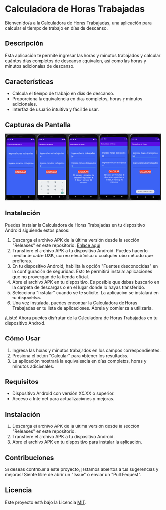 # Calculadora de Horas Trabajadas

Bienvenido/a a la Calculadora de Horas Trabajadas, una aplicación para calcular el tiempo de trabajo en días de descanso.

## Descripción

Esta aplicación te permite ingresar las horas y minutos trabajados y calcular cuántos días completos de descanso equivalen, así como las horas y minutos adicionales de descanso.

## Características

- Calcula el tiempo de trabajo en días de descanso.
- Proporciona la equivalencia en días completos, horas y minutos adicionales.
- Interfaz de usuario intuitiva y fácil de usar.

## Capturas de Pantalla

<div style="display: flex;">
<img src="https://github.com/Brandon-Meneses/CalculadorHorasTrabajadas/blob/main/Images/Captura%20de%20pantalla%202023-08-23%20a%20la(s)%2018.22.33.png" alt="Captura de Pantalla 1" width="20%">

<img src="https://github.com/Brandon-Meneses/CalculadorHorasTrabajadas/blob/main/Images/Captura%20de%20pantalla%202023-08-23%20a%20la(s)%2018.22.55.png" alt="Captura de Pantalla 2" width="20%">

<img src="https://github.com/Brandon-Meneses/CalculadorHorasTrabajadas/blob/main/Images/Captura%20de%20pantalla%202023-08-23%20a%20la(s)%2018.23.04.png" alt="Captura de Pantalla 3" width="20%">

<img src="https://github.com/Brandon-Meneses/CalculadorHorasTrabajadas/blob/main/Images/Captura%20de%20pantalla%202023-08-23%20a%20la(s)%2018.23.18.png" alt="Captura de Pantalla 4" width="20%">

<img src="https://github.com/Brandon-Meneses/CalculadorHorasTrabajadas/blob/main/Images/Captura%20de%20pantalla%202023-08-23%20a%20la(s)%2018.23.30.png" alt="Captura de Pantalla 5" width="20%">
</div>



## Instalación

Puedes instalar la Calculadora de Horas Trabajadas en tu dispositivo Android siguiendo estos pasos:

1. Descarga el archivo APK de la última versión desde la sección "Releases" en este repositorio. [Enlace aquí](https://github.com/Brandon-Meneses/CalculadorHorasTrabajadas/blob/main/Releases/Calculadora.apk)
2. Transfiere el archivo APK a tu dispositivo Android. Puedes hacerlo mediante cable USB, correo electrónico o cualquier otro método que prefieras.
3. En tu dispositivo Android, habilita la opción "Fuentes desconocidas" en la configuración de seguridad. Esto te permitirá instalar aplicaciones que no provengan de la tienda oficial.
4. Abre el archivo APK en tu dispositivo. Es posible que debas buscarlo en la carpeta de descargas o en el lugar donde lo hayas transferido.
5. Selecciona "Instalar" cuando se te solicite. La aplicación se instalará en tu dispositivo.
6. Una vez instalada, puedes encontrar la Calculadora de Horas Trabajadas en tu lista de aplicaciones. Ábrela y comienza a utilizarla.

¡Listo! Ahora puedes disfrutar de la Calculadora de Horas Trabajadas en tu dispositivo Android.


## Cómo Usar

1. Ingresa las horas y minutos trabajados en los campos correspondientes.
2. Presiona el botón "Calcular" para obtener los resultados.
3. La aplicación mostrará la equivalencia en días completos, horas y minutos adicionales.

## Requisitos

- Dispositivo Android con versión XX.XX o superior.
- Acceso a Internet para actualizaciones y mejoras.

## Instalación

1. Descarga el archivo APK de la última versión desde la sección "Releases" en este repositorio.
2. Transfiere el archivo APK a tu dispositivo Android.
3. Abre el archivo APK en tu dispositivo para instalar la aplicación.

## Contribuciones

Si deseas contribuir a este proyecto, ¡estamos abiertos a tus sugerencias y mejoras! Siente libre de abrir un "Issue" o enviar un "Pull Request".

## Licencia

Este proyecto está bajo la Licencia [MIT](LICENSE).
